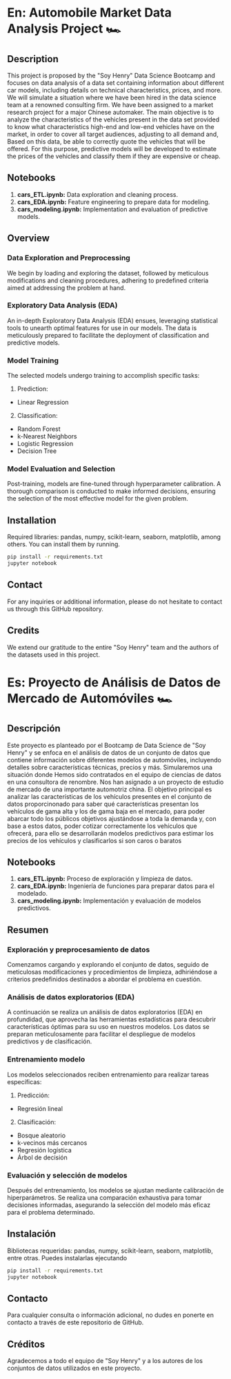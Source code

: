 # En: Automobile Market Data Analysis Project 🏎️

## Description
This project is proposed by the "Soy Henry" Data Science Bootcamp and focuses on data analysis of a data set containing information about different car models, including details on technical characteristics, prices, and more. We will simulate a situation where we have been hired in the data science team at a renowned consulting firm. We have been assigned to a market research project for a major Chinese automaker. The main objective is to analyze the characteristics of the vehicles present in the data set provided to know what characteristics high-end and low-end vehicles have on the market, in order to cover all target audiences, adjusting to all demand and, Based on this data, be able to correctly quote the vehicles that will be offered. For this purpose, predictive models will be developed to estimate the prices of the vehicles and classify them if they are expensive or cheap.

## Notebooks

1. **cars_ETL.ipynb:** Data exploration and cleaning process.
2. **cars_EDA.ipynb:** Feature engineering to prepare data for modeling.
3. **cars_modeling.ipynb:** Implementation and evaluation of predictive models.

## Overview

### Data Exploration and Preprocessing
We begin by loading and exploring the dataset, followed by meticulous modifications and cleaning procedures, adhering to predefined criteria aimed at addressing the problem at hand.

### Exploratory Data Analysis (EDA)
An in-depth Exploratory Data Analysis (EDA) ensues, leveraging statistical tools to unearth optimal features for use in our models. The data is meticulously prepared to facilitate the deployment of classification and predictive models.

### Model Training
The selected models undergo training to accomplish specific tasks:

1. Prediction:
- Linear Regression

2. Classification:

- Random Forest
- k-Nearest Neighbors
- Logistic Regression
- Decision Tree

### Model Evaluation and Selection
Post-training, models are fine-tuned through hyperparameter calibration. A thorough comparison is conducted to make informed decisions, ensuring the selection of the most effective model for the given problem.

## Installation

Required libraries: pandas, numpy, scikit-learn, seaborn, matplotlib, among others. You can install them by running.

```bash
pip install -r requirements.txt
jupyter notebook
```

## Contact

For any inquiries or additional information, please do not hesitate to contact us through this GitHub repository.

## Credits

We extend our gratitude to the entire "Soy Henry" team and the authors of the datasets used in this project.


# Es: Proyecto de Análisis de Datos de Mercado de Automóviles 🏎️

## Descripción

Este proyecto es planteado por el Bootcamp de Data Science de "Soy Henry" y se enfoca en el análisis de datos de un conjunto de datos que contiene información sobre diferentes modelos de automóviles, incluyendo detalles sobre características técnicas, precios y más. Simularemos una situación donde Hemos sido contratados en el equipo de ciencias de datos en una consultora de renombre. Nos han asignado a un proyecto de estudio de mercado de una importante automotriz china. El objetivo principal  es analizar las características de los vehículos presentes en el conjunto de datos proporcinonado para  saber qué características presentan los vehículos de gama alta y los de gama baja en el mercado, para poder abarcar todo los públicos objetivos ajustándose a toda la demanda y, con base a estos datos, poder cotizar correctamente los vehículos que ofrecerá, para ello se desarrollarán modelos predictivos para estimar los precios de los vehículos y clasificarlos si son caros o baratos

## Notebooks

1. **cars_ETL.ipynb:** Proceso de exploración y limpieza de datos.
2. **cars_EDA.ipynb:** Ingeniería de funciones para preparar datos para el modelado.
3. **cars_modeling.ipynb:** Implementación y evaluación de modelos predictivos.

## Resumen

### Exploración y preprocesamiento de datos
Comenzamos cargando y explorando el conjunto de datos, seguido de meticulosas modificaciones y procedimientos de limpieza, adhiriéndose a criterios predefinidos destinados a abordar el problema en cuestión.

### Análisis de datos exploratorios (EDA)
A continuación se realiza un análisis de datos exploratorios (EDA) en profundidad, que aprovecha las herramientas estadísticas para descubrir características óptimas para su uso en nuestros modelos. Los datos se preparan meticulosamente para facilitar el despliegue de modelos predictivos y de clasificación.

### Entrenamiento modelo
Los modelos seleccionados reciben entrenamiento para realizar tareas específicas:

1. Predicción:
- Regresión lineal

2. Clasificación:

- Bosque aleatorio
- k-vecinos más cercanos
- Regresión logística
- Árbol de decisión

### Evaluación y selección de modelos
Después del entrenamiento, los modelos se ajustan mediante calibración de hiperparámetros. Se realiza una comparación exhaustiva para tomar decisiones informadas, asegurando la selección del modelo más eficaz para el problema determinado.

## Instalación

Bibliotecas requeridas: pandas, numpy, scikit-learn, seaborn, matplotlib, entre otras. Puedes instalarlas ejecutando

```bash
pip install -r requirements.txt
jupyter notebook
```

## Contacto

Para cualquier consulta o información adicional, no dudes en ponerte en contacto a través de este repositorio de GitHub.

## Créditos

Agradecemos a todo el equipo de "Soy Henry" y a los autores de los conjuntos de datos utilizados en este proyecto.
